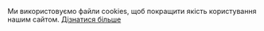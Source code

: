 ---
---
Ми використовуємо файли cookies, щоб покращити якість користування нашим сайтом.
[Дізнатися більше](/uk/печиво)